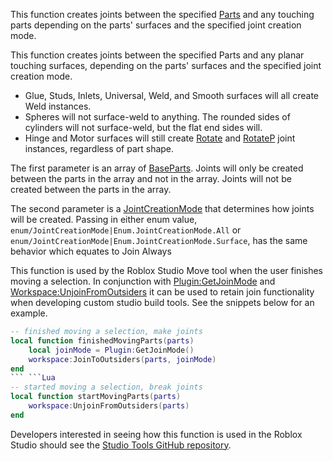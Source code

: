 This function creates joints between the specified [Parts](https://developer.roblox.com/en-us/api-reference/class/BasePart) and any touching parts depending on the parts' surfaces and the specified joint creation mode.

This function creates joints between the specified Parts and any planar touching surfaces, depending on the parts' surfaces and the specified joint creation mode.

*   Glue, Studs, Inlets, Universal, Weld, and Smooth surfaces will all create Weld instances.
*   Spheres will not surface-weld to anything. The rounded sides of cylinders will not surface-weld, but the flat end sides will.
*   Hinge and Motor surfaces will still create [Rotate](https://developer.roblox.com/en-us/api-reference/class/Rotate) and [RotateP](https://developer.roblox.com/en-us/api-reference/class/RotateP) joint instances, regardless of part shape.

The first parameter is an array of [BaseParts](https://developer.roblox.com/en-us/api-reference/class/BasePart). Joints will only be created between the parts in the array and not in the array. Joints will not be created between the parts in the array.

The second parameter is a [JointCreationMode](https://developer.roblox.com/en-us/api-reference/enum/JointCreationMode) that determines how joints will be created. Passing in either enum value, `enum/JointCreationMode|Enum.JointCreationMode.All` or `enum/JointCreationMode|Enum.JointCreationMode.Surface`, has the same behavior which equates to Join Always

This function is used by the Roblox Studio Move tool when the user finishes moving a selection. In conjunction with [Plugin:GetJoinMode](https://developer.roblox.com/en-us/api-reference/function/Plugin/GetJoinMode) and [Workspace:UnjoinFromOutsiders](https://developer.roblox.com/en-us/api-reference/function/Workspace/UnjoinFromOutsiders) it can be used to retain join functionality when developing custom studio build tools. See the snippets below for an example.

```Lua
-- finished moving a selection, make joints
local function finishedMovingParts(parts)
    local joinMode = Plugin:GetJoinMode()
    workspace:JoinToOutsiders(parts, joinMode)
end
``` ```Lua
-- started moving a selection, break joints
local function startMovingParts(parts)
    workspace:UnjoinFromOutsiders(parts)
end
```

Developers interested in seeing how this function is used in the Roblox Studio should see the [Studio Tools GitHub repository](https://github.com/Roblox/Studio-Tools).